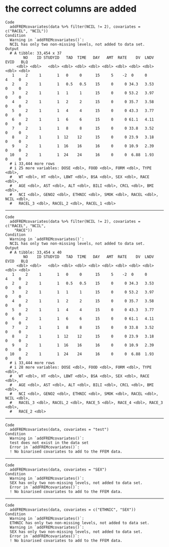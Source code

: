 # the correct columns are added

    Code
      addFREMcovariates(data %>% filter(NCIL != 2), covariates = c("RACEL", "NCIL"))
    Condition
      Warning in `addFREMcovariates()`:
      NCIL has only two non-missing levels, not added to data set.
    Output
      # A tibble: 33,454 x 37
            NO    ID STUDYID   TAD  TIME   DAY   AMT  RATE    DV  LNDV  EVID   BLQ
         <dbl> <dbl>   <dbl> <dbl> <dbl> <dbl> <dbl> <dbl> <dbl> <dbl> <dbl> <dbl>
       1     2     1       1   0     0      15     5    -2  0     0        4     0
       2     2     1       1   0.5   0.5    15     0     0 34.3   3.53     0     0
       3     2     1       1   1     1      15     0     0 53.2   3.97     0     0
       4     2     1       1   2     2      15     0     0 35.7   3.58     0     0
       5     2     1       1   4     4      15     0     0 43.3   3.77     0     0
       6     2     1       1   6     6      15     0     0 61.1   4.11     0     0
       7     2     1       1   8     8      15     0     0 33.8   3.52     0     0
       8     2     1       1  12    12      15     0     0 23.9   3.18     0     0
       9     2     1       1  16    16      16     0     0 10.9   2.39     0     0
      10     2     1       1  24    24      16     0     0  6.88  1.93     0     0
      # i 33,444 more rows
      # i 25 more variables: DOSE <dbl>, FOOD <dbl>, FORM <dbl>, TYPE <dbl>,
      #   WT <dbl>, HT <dbl>, LBWT <dbl>, BSA <dbl>, SEX <dbl>, RACE <dbl>,
      #   AGE <dbl>, AST <dbl>, ALT <dbl>, BILI <dbl>, CRCL <dbl>, BMI <dbl>,
      #   NCI <dbl>, GENO2 <dbl>, ETHNIC <dbl>, SMOK <dbl>, RACEL <dbl>, NCIL <dbl>,
      #   RACEL_3 <dbl>, RACEL_2 <dbl>, RACEL_1 <dbl>

---

    Code
      addFREMcovariates(data %>% filter(NCIL != 2), covariates = c("RACEL", "NCIL",
        "RACE"))
    Condition
      Warning in `addFREMcovariates()`:
      NCIL has only two non-missing levels, not added to data set.
    Output
      # A tibble: 33,454 x 40
            NO    ID STUDYID   TAD  TIME   DAY   AMT  RATE    DV  LNDV  EVID   BLQ
         <dbl> <dbl>   <dbl> <dbl> <dbl> <dbl> <dbl> <dbl> <dbl> <dbl> <dbl> <dbl>
       1     2     1       1   0     0      15     5    -2  0     0        4     0
       2     2     1       1   0.5   0.5    15     0     0 34.3   3.53     0     0
       3     2     1       1   1     1      15     0     0 53.2   3.97     0     0
       4     2     1       1   2     2      15     0     0 35.7   3.58     0     0
       5     2     1       1   4     4      15     0     0 43.3   3.77     0     0
       6     2     1       1   6     6      15     0     0 61.1   4.11     0     0
       7     2     1       1   8     8      15     0     0 33.8   3.52     0     0
       8     2     1       1  12    12      15     0     0 23.9   3.18     0     0
       9     2     1       1  16    16      16     0     0 10.9   2.39     0     0
      10     2     1       1  24    24      16     0     0  6.88  1.93     0     0
      # i 33,444 more rows
      # i 28 more variables: DOSE <dbl>, FOOD <dbl>, FORM <dbl>, TYPE <dbl>,
      #   WT <dbl>, HT <dbl>, LBWT <dbl>, BSA <dbl>, SEX <dbl>, RACE <dbl>,
      #   AGE <dbl>, AST <dbl>, ALT <dbl>, BILI <dbl>, CRCL <dbl>, BMI <dbl>,
      #   NCI <dbl>, GENO2 <dbl>, ETHNIC <dbl>, SMOK <dbl>, RACEL <dbl>, NCIL <dbl>,
      #   RACEL_3 <dbl>, RACEL_2 <dbl>, RACE_5 <dbl>, RACE_4 <dbl>, RACE_3 <dbl>,
      #   RACE_2 <dbl>

---

    Code
      addFREMcovariates(data, covariates = "test")
    Condition
      Warning in `addFREMcovariates()`:
      test does not exist in the data set
      Error in `addFREMcovariates()`:
      ! No binarised covariates to add to the FFEM data.

---

    Code
      addFREMcovariates(data, covariates = "SEX")
    Condition
      Warning in `addFREMcovariates()`:
      SEX has only two non-missing levels, not added to data set.
      Error in `addFREMcovariates()`:
      ! No binarised covariates to add to the FFEM data.

---

    Code
      addFREMcovariates(data, covariates = c("ETHNIC", "SEX"))
    Condition
      Warning in `addFREMcovariates()`:
      ETHNIC has only two non-missing levels, not added to data set.
      Warning in `addFREMcovariates()`:
      SEX has only two non-missing levels, not added to data set.
      Error in `addFREMcovariates()`:
      ! No binarised covariates to add to the FFEM data.


